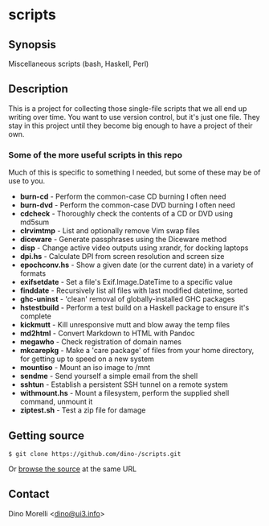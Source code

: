 # scripts


## Synopsis

Miscellaneous scripts (bash, Haskell, Perl)


## Description

This is a project for collecting those single-file scripts that
we all end up writing over time. You want to use version control,
but it's just one file. They stay in this project until they become
big enough to have a project of their own.


### Some of the more useful scripts in this repo

Much of this is specific to something I needed, but some of these may be of use to you.

   * **burn-cd** - Perform the common-case CD burning I often need
   * **burn-dvd** - Perform the common-case DVD burning I often need
   * **cdcheck** - Thoroughly check the contents of a CD or DVD
      using md5sum
   * **clrvimtmp** - List and optionally remove Vim swap files
   * **diceware** - Generate passphrases using the Diceware method
   * **disp** - Change active video outputs using xrandr, for
      docking laptops
   * **dpi.hs** - Calculate DPI from screen resolution and screen
      size
   * **epochconv.hs** - Show a given date (or the current date)
      in a variety of formats
   * **exifsetdate** - Set a file's Exif.Image.DateTime to a
      specific value
   * **finddate** - Recursively list all files with last modified
      datetime, sorted
   * **ghc-uninst** - 'clean' removal of globally-installed GHC
      packages
   * **hstestbuild** - Perform a test build on a Haskell package
      to ensure it's complete
   * **kickmutt** - Kill unresponsive mutt and blow away the
      temp files
   * **md2html** - Convert Markdown to HTML with Pandoc
   * **megawho** - Check registration of domain names
   * **mkcarepkg** - Make a 'care package' of files from your home
      directory, for getting up to speed on a new system
   * **mountiso** - Mount an iso image to /mnt
   * **sendme** - Send yourself a simple email from the shell
   * **sshtun** - Establish a persistent SSH tunnel on a remote
      system
   * **withmount.hs** - Mount a filesystem, perform the supplied
      shell command, unmount it
   * **ziptest.sh** - Test a zip file for damage


## Getting source

    $ git clone https://github.com/dino-/scripts.git

Or [browse the source](https://github.com/dino-/scripts.git) at the same URL


## Contact

Dino Morelli <[dino@ui3.info](mailto:dino@ui3.info)>
